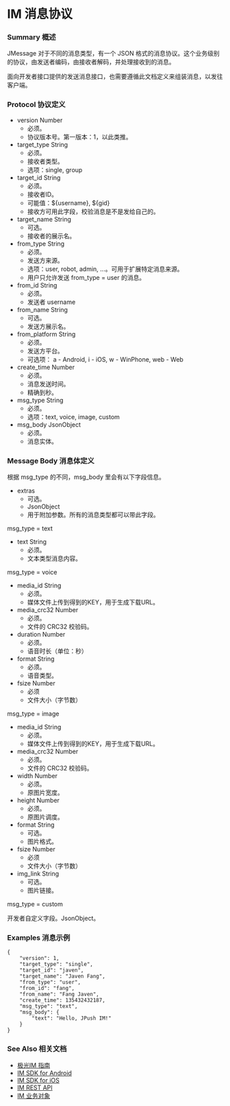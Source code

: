 # IM 消息协议

### Summary 概述

JMessage 对于不同的消息类型，有一个 JSON 格式的消息协议。这个业务级别的协议，由发送者编码，由接收者解码，并处理接收到的消息。

面向开发者接口提供的发送消息接口，也需要遵循此文档定义来组装消息，以发往客户端。


### Protocol 协议定义

+ version Number 
	+ 必须。
	+ 协议版本号。第一版本：1，以此类推。
+ target_type String 
	+ 必须。
	+ 接收者类型。
	+ 选项：single, group
+ target_id  String
	+ 必须。
	+ 接收者ID。
	+ 可能值：${username}, ${gid} 
	+ 接收方可用此字段，校验消息是不是发给自己的。
+ target_name String 
	+ 可选。
	+ 接收者的展示名。
+ from_type String 
	+ 必须。
	+ 发送方来源。
	+ 选项：user, robot, admin, ...。可用于扩展特定消息来源。 
	+ 用户只允许发送 from_type = user 的消息。
+ from_id String 
	+ 必须。
	+ 发送者 username
+ from_name String 
	+ 可选。
	+ 发送方展示名。
+ from_platform String
	+ 必须。
	+ 发送方平台。
	+ 可选项： a - Android, i - iOS, w - WinPhone, web - Web
+ create_time Number 
	+ 必须。
	+ 消息发送时间。
	+ 精确到秒。
+ msg_type String 
	+ 必须。
	+ 选项：text, voice, image, custom
+ msg_body JsonObject 
	+ 必须。
	+ 消息实体。

### Message Body 消息体定义

根据 msg_type 的不同，msg_body 里会有以下字段信息。

+ extras
	+ 可选。
	+ JsonObject
	+ 用于附加参数。所有的消息类型都可以带此字段。

msg_type = text

+ text String
	+ 必须。
	+ 文本类型消息内容。

msg_type = voice

+ media_id String
	+ 必须。
	+ 媒体文件上传到得到的KEY，用于生成下载URL。
+ media_crc32 Number
	+ 必须。
	+ 文件的 CRC32 校验码。
+ duration Number
	+ 必须。
	+ 语音时长（单位：秒）
+ format String
	+ 必须。
	+ 语音类型。
+ fsize  Number
	+ 必须
	+ 文件大小（字节数）

msg_type = image

+ media_id String
	+ 必须。
	+ 媒体文件上传到得到的KEY，用于生成下载URL。
+ media_crc32 Number
	+ 必须。
	+ 文件的 CRC32 校验码。
+ width Number
	+ 必须。
	+ 原图片宽度。
+ height Number
	+ 必须。
	+ 原图片调度。
+ format String
	+ 可选。
	+ 图片格式。
+ fsize  Number
	+ 必须
	+ 文件大小（字节数）
+ img_link String
	+ 可选。
	+ 图片链接。

msg_type = custom

开发者自定义字段。JsonObject。


### Examples 消息示例

```
{
	"version": 1, 
	"target_type": "single",
	"target_id": "javen",
	"target_name": "Javen Fang",
	"from_type": "user",
	"from_id": "fang", 
	"from_name": "Fang Javen", 
	"create_time": 135432432187,
	"msg_type": "text",
	"msg_body": {
		"text": "Hello, JPush IM!"	
	}
}
```

### See Also 相关文档

+ [极光IM 指南](../../guideline/jmessage_guide/)
+ [IM SDK for Android](../../client/im_sdk_android/)
+ [IM SDK for iOS](../../client/im_sdk_ios/)
+ [IM REST API](../../server/rest_api_im/)
+ [IM 业务对象](../adanvced/im_objects/)


